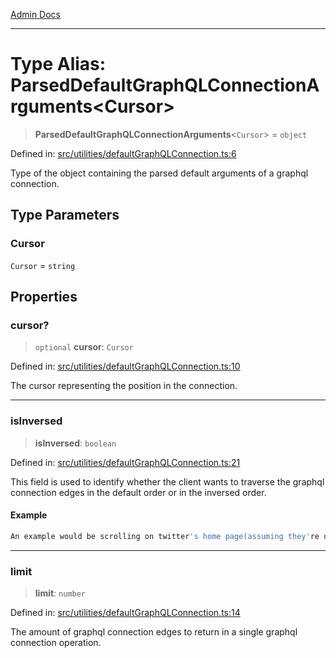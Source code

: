 [Admin Docs](/)

***

# Type Alias: ParsedDefaultGraphQLConnectionArguments\<Cursor\>

> **ParsedDefaultGraphQLConnectionArguments**\<`Cursor`\> = `object`

Defined in: [src/utilities/defaultGraphQLConnection.ts:6](https://github.com/PurnenduMIshra129th/talawa-api/blob/dd95e2d2302936a5436289a9e626f7f4e2b14e02/src/utilities/defaultGraphQLConnection.ts#L6)

Type of the object containing the parsed default arguments of a graphql connection.

## Type Parameters

### Cursor

`Cursor` = `string`

## Properties

### cursor?

> `optional` **cursor**: `Cursor`

Defined in: [src/utilities/defaultGraphQLConnection.ts:10](https://github.com/PurnenduMIshra129th/talawa-api/blob/dd95e2d2302936a5436289a9e626f7f4e2b14e02/src/utilities/defaultGraphQLConnection.ts#L10)

The cursor representing the position in the connection.

***

### isInversed

> **isInversed**: `boolean`

Defined in: [src/utilities/defaultGraphQLConnection.ts:21](https://github.com/PurnenduMIshra129th/talawa-api/blob/dd95e2d2302936a5436289a9e626f7f4e2b14e02/src/utilities/defaultGraphQLConnection.ts#L21)

This field is used to identify whether the client wants to traverse the graphql connection edges in the default order or in the inversed order.

#### Example

```ts
An example would be scrolling on twitter's home page(assuming they're using graphql connections for fetching array-like data). When scrolling down, the graphql connection traversal is the default and when scrolling up, the graphql connection traversal is inversed.
```

***

### limit

> **limit**: `number`

Defined in: [src/utilities/defaultGraphQLConnection.ts:14](https://github.com/PurnenduMIshra129th/talawa-api/blob/dd95e2d2302936a5436289a9e626f7f4e2b14e02/src/utilities/defaultGraphQLConnection.ts#L14)

The amount of graphql connection edges to return in a single graphql connection operation.
